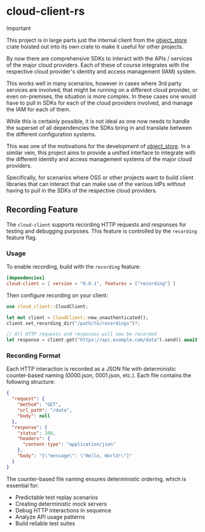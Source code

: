 # cloud-client-rs

> [!IMPORTANT]
> This project is in large parts just the internal client from the [object_store] crate
> hoisted out into its own crate to make it useful for other projects.

By now there are comprehensive SDKs to interact with the APIs / services of the major cloud providers.
Each of these of course integrates with the respective cloud provider's identity and access management (IAM) system.

This works well in many scenarios, however in cases where 3rd party services are involved, that might be
running on a different cloud provider, or even on-premises, the situation is more complex. In these cases
one would have to pull in SDKs for each of the cloud providers involved, and manage the IAM for each of them.

While this is certainly possible, it is not ideal as one now needs to handle the superset of all
dependencies the SDKs bring in and translate between the different configuration systems.

This was one of the motivations for the development of [object_store].
In a similar vein, this project aims to provide a unified interface to integrate with the different
identity and access management systems of the major cloud providers.

Specifically, for scenarios where OSS or other projects want to build client libraries that can interact
that can make use of the various IdPs without having to pull in the SDKs of the respective cloud providers.

## Recording Feature

The `cloud-client` supports recording HTTP requests and responses for testing and debugging purposes. This feature is controlled by the `recording` feature flag.

### Usage

To enable recording, build with the `recording` feature:

```toml
[dependencies]
cloud-client = { version = "0.0.1", features = ["recording"] }
```

Then configure recording on your client:

```rust
use cloud_client::CloudClient;

let mut client = CloudClient::new_unauthenticated();
client.set_recording_dir("/path/to/recordings")?;

// All HTTP requests and responses will now be recorded
let response = client.get("https://api.example.com/data").send().await?;
```

### Recording Format

Each HTTP interaction is recorded as a JSON file with deterministic counter-based
naming (0000.json, 0001.json, etc.). Each file contains the following structure:

```json
{
  "request": {
    "method": "GET",
    "url_path": "/data",
    "body": null
  },
  "response": {
    "status": 200,
    "headers": {
      "content-type": "application/json"
    },
    "body": "{\"message\": \"Hello, World!\"}"
  }
}
```

The counter-based file naming ensures deterministic ordering, which is essential for:
- Predictable test replay scenarios
- Creating deterministic mock servers
- Debug HTTP interactions in sequence
- Analyze API usage patterns
- Build reliable test suites

[object_store]: https://crates.io/crates/object_store
